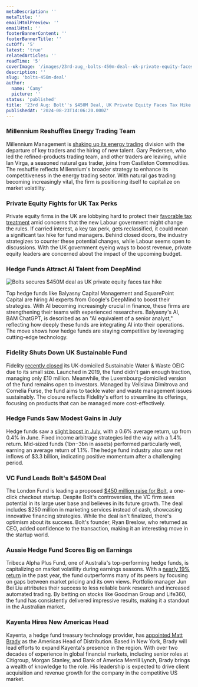 ```yaml
---
metaDescription: ''
metaTitle: ''
emailHtmlPreview: ''
emailHtml: ''
footerBannerContent: ''
footerBannerTitle: ''
cutOff: '5'
latest: 'true'
relatedArticles: ''
readTime: '5'
coverImage: '/images/23rd-aug_-bolts-450m-deal--uk-private-equity-faces-tax-hike-a-k1OT.webp'
description: ''
slug: 'bolts-450m-deal'
author:
  name: 'Camy'
  picture: ''
status: 'published'
title: '23rd Aug: Bolt''s $450M Deal, UK Private Equity Faces Tax Hike'
publishedAt: '2024-08-23T14:06:20.000Z'
---
```


### Millennium Reshuffles Energy Trading Team

Millennium Management is [shaking up its energy trading](https://www.hedgeweek.com/senior-fuels-trader-departs-as-millennium-reshuffles-energy-team/) division with the departure of key traders and the hiring of new talent. Gary Pedersen, who led the refined-products trading team, and other traders are leaving, while Ian Virga, a seasoned natural gas trader, joins from Castleton Commodities. The reshuffle reflects Millennium's broader strategy to enhance its competitiveness in the energy trading sector. With natural gas trading becoming increasingly vital, the firm is positioning itself to capitalize on market volatility.

### Private Equity Fights for UK Tax Perks

Private equity firms in the UK are lobbying hard to protect their [favorable tax treatment](https://www.bnnbloomberg.ca/investing/2024/08/22/private-equity-fights-for-uk-tax-perk-while-ducking-public-ire/) amid concerns that the new Labour government might change the rules. If carried interest, a key tax perk, gets reclassified, it could mean a significant tax hike for fund managers. Behind closed doors, the industry strategizes to counter these potential changes, while Labour seems open to discussions. With the UK government eyeing ways to boost revenue, private equity leaders are concerned about the impact of the upcoming budget.

### Hedge Funds Attract AI Talent from DeepMind

![Bolts secures $450M deal as UK private equity faces tax hike](/images/23rd-aug_-bolts-450m-deal--uk-private-equity-faces-tax-hike-a-U0Mz.webp)

Top hedge funds like Balyasny Capital Management and SquarePoint Capital are hiring AI experts from Google's DeepMind to boost their strategies. With AI becoming increasingly crucial in finance, these firms are strengthening their teams with experienced researchers. Balyasny's AI, BAM ChatGPT, is described as an "AI equivalent of a senior analyst," reflecting how deeply these funds are integrating AI into their operations. The move shows how hedge funds are staying competitive by leveraging cutting-edge technology.

### **Fidelity Shuts Down UK Sustainable Fund**

Fidelity [recently closed](https://portfolio-adviser.com/fidelity-closes-sustainable-water-waste-oeic/#:~:text=Fidelity%20closed%20its%20UK%2Ddomiciled,sector%20average%20return%20of%209.74%25.) its UK-domiciled Sustainable Water & Waste OEIC due to its small size. Launched in 2019, the fund didn't gain enough traction, managing only £10 million. Meanwhile, the Luxembourg-domiciled version of the fund remains open to investors. Managed by Velislava Dimitrova and Cornelia Furse, the fund aims to tackle water and waste management issues sustainably. The closure reflects Fidelity's effort to streamline its offerings, focusing on products that can be managed more cost-effectively.

### Hedge Funds Saw Modest Gains in July

Hedge funds saw a [slight boost in July](https://www.hedgeweek.com/hedge-funds-up-0-6-in-july-says-citco/), with a 0.6% average return, up from 0.4% in June. Fixed income arbitrage strategies led the way with a 1.4% return. Mid-sized funds ($1bn-$3bn in assets) performed particularly well, earning an average return of 1.1%. The hedge fund industry also saw net inflows of $3.3 billion, indicating positive momentum after a challenging period.

### VC Fund Leads Bolt's $450M Deal

The London Fund is leading a proposed [$450 million raise for Bolt](https://techcrunch.com/2024/08/21/vc-leading-bolts-hoped-for-450m-deal-confirms-hes-offering-marketing-credits/), a one-click checkout startup. Despite Bolt's controversies, the VC firm sees potential in its large user base and believes in its future growth. The deal includes $250 million in marketing services instead of cash, showcasing innovative financing strategies. While the deal isn't finalized, there's optimism about its success. Bolt's founder, Ryan Breslow, who returned as CEO, added confidence to the transaction, making it an interesting move in the startup world.

### Aussie Hedge Fund Scores Big on Earnings

Tribeca Alpha Plus Fund, one of Australia's top-performing hedge funds, is capitalizing on market volatility during earnings seasons. With a [nearly 19% return](https://www.bnnbloomberg.ca/business/2024/08/21/hedge-fund-tribeca-says-weak-bank-research-fueled-its-19-gain/) in the past year, the fund outperforms many of its peers by focusing on gaps between market pricing and its own views. Portfolio manager Jun Bei Liu attributes their success to less reliable bank research and increased automated trading. By betting on stocks like Goodman Group and Life360, the fund has consistently delivered impressive results, making it a standout in the Australian market.

### Kayenta Hires New Americas Head

Kayenta, a hedge fund treasury technology provider, has [appointed Matt Brady](https://www.securitiesfinancetimes.com/securitieslendingnews/peoplemovesarticle.php?article_id=227243) as the Americas Head of Distribution. Based in New York, Brady will lead efforts to expand Kayenta's presence in the region. With over two decades of experience in global financial markets, including senior roles at Citigroup, Morgan Stanley, and Bank of America Merrill Lynch, Brady brings a wealth of knowledge to the role. His leadership is expected to drive client acquisition and revenue growth for the company in the competitive US market.
